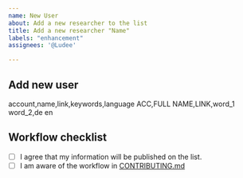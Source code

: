 ```yaml
---
name: New User
about: Add a new researcher to the list
title: Add a new researcher "Name"
labels: "enhancement"
assignees: '@Ludee'

---
```


## Add new user

account,name,link,keywords,language
ACC,FULL NAME,LINK,word_1 word_2,de en

## Workflow checklist
- [ ] I agree that my information will be published on the list.
- [ ] I am aware of the workflow in [CONTRIBUTING.md](https://github.com/rl-institut/super-repo/blob/develop/CONTRIBUTING.md)
